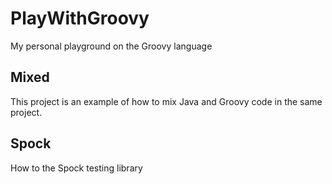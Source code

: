 # PlayWithGroovy

My personal playground on the Groovy language

## Mixed

This project is an example of how to mix Java and Groovy code in the same project.


## Spock

How to the Spock testing library
